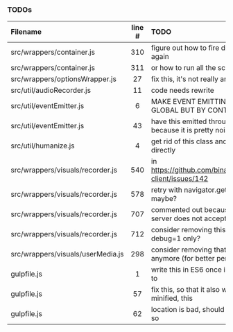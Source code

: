 ### TODOs
| Filename | line # | TODO
|:------|:------:|:------
| src/wrappers/container.js | 310 | figure out how to fire dom's onload event again
| src/wrappers/container.js | 311 | or how to run all the scripts over again
| src/wrappers/optionsWrapper.js | 27 | fix this, it's not really an option
| src/util/audioRecorder.js | 11 | code needs rewrite
| src/util/eventEmitter.js | 6 | MAKE EVENT EMITTING IN DESPOT NOT GLOBAL BUT BY CONTAINER ID INSTEAD
| src/util/eventEmitter.js | 43 | have this emitted through a configuration because it is pretty noisy
| src/util/humanize.js | 4 | get rid of this class and use those imports directly
| src/wrappers/visuals/recorder.js | 540 | in https://github.com/binarykitchen/videomail-client/issues/142
| src/wrappers/visuals/recorder.js | 578 | retry with navigator.getUserMedia_() maybe?
| src/wrappers/visuals/recorder.js | 707 | commented out because for some reasons server does not accept such a long
| src/wrappers/visuals/recorder.js | 712 | consider removing this later or have it for debug=1 only?
| src/wrappers/visuals/userMedia.js | 298 | consider removing that if it's not the case anymore (for better performance)
| gulpfile.js | 1 | write this in ES6 once i have figured out how to
| gulpfile.js | 57 | fix this, so that it also works when not minified, this
| gulpfile.js | 62 | location is bad, should be in a temp folder or so